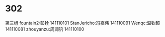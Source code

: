 # 302
第三组
fountain2:彭铨 141110101
StanJericho:冯嘉伟 141110091
Wenqc:温钦超 141110081
zhouyanzu:周润钒 141110100

